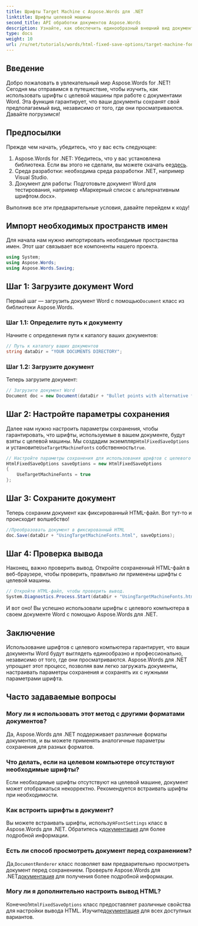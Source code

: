 ```yaml
---
title: Шрифты Target Machine с Aspose.Words для .NET
linktitle: Шрифты целевой машины
second_title: API обработки документов Aspose.Words
description: Узнайте, как обеспечить единообразный внешний вид документов Word на разных платформах, используя шрифты целевых машин с помощью Aspose.Words для .NET.
type: docs
weight: 10
url: /ru/net/tutorials/words/html-fixed-save-options/target-machine-font/
---
```

## Введение

Добро пожаловать в увлекательный мир Aspose.Words for .NET! Сегодня мы отправимся в путешествие, чтобы изучить, как использовать шрифты с целевой машины при работе с документами Word. Эта функция гарантирует, что ваши документы сохранят свой предполагаемый вид, независимо от того, где они просматриваются. Давайте погрузимся!

## Предпосылки

Прежде чем начать, убедитесь, что у вас есть следующее:

1.  Aspose.Words for .NET: Убедитесь, что у вас установлена библиотека. Если вы этого не сделали, вы можете скачать ее[здесь](https://releases.aspose.com/words/net/).
2. Среда разработки: необходима среда разработки .NET, например Visual Studio.
3. Документ для работы: Подготовьте документ Word для тестирования, например «Маркерный список с альтернативным шрифтом.docx».

Выполнив все эти предварительные условия, давайте перейдем к коду!

## Импорт необходимых пространств имен

Для начала нам нужно импортировать необходимые пространства имен. Этот шаг связывает все компоненты нашего проекта.

```csharp
using System;
using Aspose.Words;
using Aspose.Words.Saving;
```

## Шаг 1: Загрузите документ Word

 Первый шаг — загрузить документ Word с помощью`Document` класс из библиотеки Aspose.Words.

### Шаг 1.1: Определите путь к документу

Начните с определения пути к каталогу ваших документов:

```csharp
// Путь к каталогу ваших документов
string dataDir = "YOUR DOCUMENTS DIRECTORY";
```

### Шаг 1.2: Загрузите документ

Теперь загрузите документ:

```csharp
// Загрузите документ Word
Document doc = new Document(dataDir + "Bullet points with alternative font.docx");
```

## Шаг 2: Настройте параметры сохранения

 Далее нам нужно настроить параметры сохранения, чтобы гарантировать, что шрифты, используемые в вашем документе, будут взяты с целевой машины. Мы создадим экземпляр`HtmlFixedSaveOptions` и установите`UseTargetMachineFonts` собственность`true`.

```csharp
// Настройте параметры сохранения для использования шрифтов с целевого компьютера.
HtmlFixedSaveOptions saveOptions = new HtmlFixedSaveOptions
{
    UseTargetMachineFonts = true
};
```

## Шаг 3: Сохраните документ

Теперь сохраним документ как фиксированный HTML-файл. Вот тут-то и происходит волшебство!

```csharp
//Преобразовать документ в фиксированный HTML
doc.Save(dataDir + "UsingTargetMachineFonts.html", saveOptions);
```

## Шаг 4: Проверка вывода

Наконец, важно проверить вывод. Откройте сохраненный HTML-файл в веб-браузере, чтобы проверить, правильно ли применены шрифты с целевой машины.

```csharp
// Откройте HTML-файл, чтобы проверить вывод.
System.Diagnostics.Process.Start(dataDir + "UsingTargetMachineFonts.html");
```

И вот оно! Вы успешно использовали шрифты с целевого компьютера в своем документе Word с помощью Aspose.Words для .NET.

## Заключение

Использование шрифтов с целевого компьютера гарантирует, что ваши документы Word будут выглядеть единообразно и профессионально, независимо от того, где они просматриваются. Aspose.Words для .NET упрощает этот процесс, позволяя вам легко загружать документы, настраивать параметры сохранения и сохранять их с нужными параметрами шрифта.

## Часто задаваемые вопросы

### Могу ли я использовать этот метод с другими форматами документов?
Да, Aspose.Words для .NET поддерживает различные форматы документов, и вы можете применять аналогичные параметры сохранения для разных форматов.

### Что делать, если на целевом компьютере отсутствуют необходимые шрифты?
Если необходимые шрифты отсутствуют на целевой машине, документ может отображаться некорректно. Рекомендуется встраивать шрифты при необходимости.

### Как встроить шрифты в документ?
 Вы можете встраивать шрифты, используя`FontSettings` класс в Aspose.Words для .NET. Обратитесь к[документация](https://reference.aspose.com/words/net/) для более подробной информации.

### Есть ли способ просмотреть документ перед сохранением?
 Да,`DocumentRenderer` класс позволяет вам предварительно просмотреть документ перед сохранением. Проверьте Aspose.Words для .NET[документация](https://reference.aspose.com/words/net/) для получения более подробной информации.

### Могу ли я дополнительно настроить вывод HTML?
 Конечно!`HtmlFixedSaveOptions` класс предоставляет различные свойства для настройки вывода HTML. Изучите[документация](https://reference.aspose.com/words/net/) для всех доступных вариантов.
